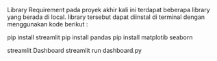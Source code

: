 Library Requirement pada proyek akhir kali ini terdapat beberapa library
yang berada di local. library tersebut dapat diinstal di terminal dengan
menggunakan kode berikut :

pip install streamlit pip install pandas pip install matplotib seaborn

streamlit Dashboard streamlit run dashboard.py
